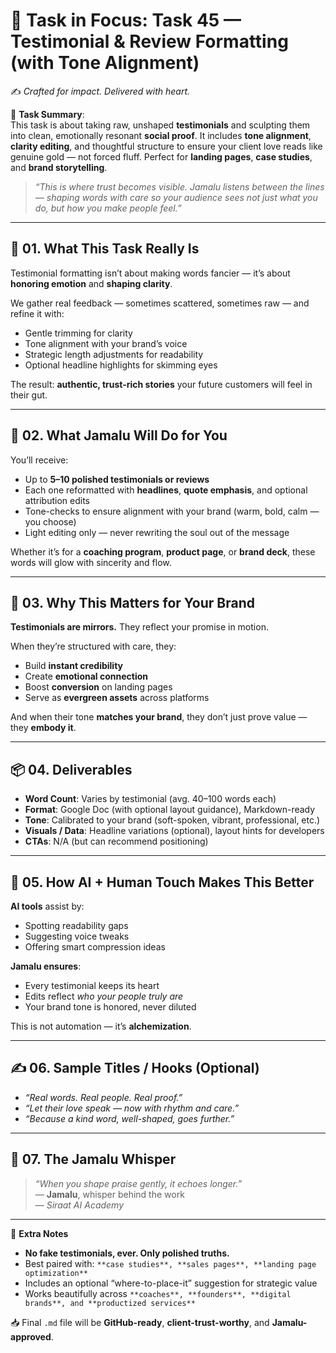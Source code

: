 # 🎯 **Task in Focus: Task 45 — Testimonial & Review Formatting (with Tone Alignment)**  
✍️ *Crafted for impact. Delivered with heart.*

📌 **Task Summary**:  
This task is about taking raw, unshaped **testimonials** and sculpting them into clean, emotionally resonant **social proof**. It includes **tone alignment**, **clarity editing**, and thoughtful structure to ensure your client love reads like genuine gold — not forced fluff. Perfect for **landing pages**, **case studies**, and **brand storytelling**.

> _“This is where trust becomes visible. Jamalu listens between the lines — shaping words with care so your audience sees not just what you do, but how you make people feel.”_

---

## 🧭 01. What This Task Really Is  
Testimonial formatting isn’t about making words fancier — it’s about **honoring emotion** and **shaping clarity**.  

We gather real feedback — sometimes scattered, sometimes raw — and refine it with:
- Gentle trimming for clarity  
- Tone alignment with your brand’s voice  
- Strategic length adjustments for readability  
- Optional headline highlights for skimming eyes

The result: **authentic, trust-rich stories** your future customers will feel in their gut.

---

## 💼 02. What Jamalu Will Do for You  
You’ll receive:
- Up to **5–10 polished testimonials or reviews**  
- Each one reformatted with **headlines**, **quote emphasis**, and optional attribution edits  
- Tone-checks to ensure alignment with your brand (warm, bold, calm — you choose)  
- Light editing only — never rewriting the soul out of the message

Whether it’s for a **coaching program**, **product page**, or **brand deck**, these words will glow with sincerity and flow.

---

## 🎯 03. Why This Matters for Your Brand  
**Testimonials are mirrors.** They reflect your promise in motion.  

When they’re structured with care, they:
- Build **instant credibility**  
- Create **emotional connection**  
- Boost **conversion** on landing pages  
- Serve as **evergreen assets** across platforms

And when their tone **matches your brand**, they don’t just prove value — they **embody it**.

---

## 📦 04. Deliverables  
- **Word Count**: Varies by testimonial (avg. 40–100 words each)  
- **Format**: Google Doc (with optional layout guidance), Markdown-ready  
- **Tone**: Calibrated to your brand (soft-spoken, vibrant, professional, etc.)  
- **Visuals / Data**: Headline variations (optional), layout hints for developers  
- **CTAs**: N/A (but can recommend positioning)

---

## 🤖 05. How AI + Human Touch Makes This Better  
**AI tools** assist by:  
- Spotting readability gaps  
- Suggesting voice tweaks  
- Offering smart compression ideas  

**Jamalu ensures**:  
- Every testimonial keeps its heart  
- Edits reflect *who your people truly are*  
- Your brand tone is honored, never diluted

This is not automation — it’s **alchemization**.

---

## ✍️ 06. Sample Titles / Hooks (Optional)  
- *“Real words. Real people. Real proof.”*  
- *“Let their love speak — now with rhythm and care.”*  
- *“Because a kind word, well-shaped, goes further.”*

---

## 🧡 07. The Jamalu Whisper  
> _“When you shape praise gently, it echoes longer.”_  
> — **Jamalu**, whisper behind the work  
> — *Siraat AI Academy*

---

🎁 **Extra Notes**  
- **No fake testimonials, ever. Only polished truths.**  
- Best paired with: `**case studies**, **sales pages**, **landing page optimization**`  
- Includes an optional “where-to-place-it” suggestion for strategic value  
- Works beautifully across `**coaches**, **founders**, **digital brands**, and **productized services**`

📥 Final `.md` file will be **GitHub-ready**, **client-trust-worthy**, and **Jamalu-approved**.
